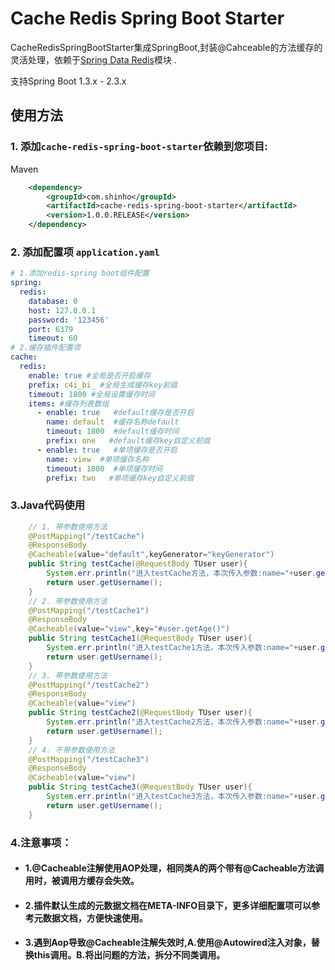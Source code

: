 # Cache Redis Spring Boot Starter

CacheRedisSpringBootStarter集成SpringBoot,封装@Cahceable的方法缓存的灵活处理，依赖于[Spring Data Redis](https://github.com/redisson/redisson/tree/master/redisson-spring-data#spring-data-redis-integration)模块 .

支持Spring Boot 1.3.x - 2.3.x


## 使用方法

### 1. 添加`cache-redis-spring-boot-starter`依赖到您项目:
Maven

```xml
    <dependency>
        <groupId>com.shinho</groupId>
        <artifactId>cache-redis-spring-boot-starter</artifactId>
        <version>1.0.0.RELEASE</version>
    </dependency>
```
### 2. 添加配置项 `application.yaml`
```yaml
# 1.添加redis-spring boot组件配置
spring:
  redis:
    database: 0
    host: 127.0.0.1
    password: '123456'
    port: 6379
    timeout: 60
# 2.缓存插件配置项
cache:
  redis:
    enable: true #全局是否开启缓存
    prefix: c4i_bi_ #全局生成缓存key前缀
    timeout: 1800 #全局设置缓存时间
    items: #缓存列表数组
      - enable: true   #default缓存是否开启
        name: default  #缓存名称default
        timeout: 1800  #default缓存时间
        prefix: one   #default缓存key自定义前缀
      - enable: true   #单项缓存是否开启
        name: view  #单项缓存名称
        timeout: 1800  #单项缓存时间
        prefix: two   #单项缓存key自定义前缀
```
### 3.Java代码使用

```java
    // 1. 带参数使用方法
    @PostMapping("/testCache")
    @ResponseBody
    @Cacheable(value="default",keyGenerator="keyGenerator")
    public String testCache(@RequestBody TUser user){
        System.err.println("进入testCache方法，本次传入参数:name="+user.getUsername()+",age="+user.getAge());
        return user.getUsername();
    }
    // 2. 带参数使用方法
    @PostMapping("/testCache1")
    @ResponseBody
    @Cacheable(value="view",key="#user.getAge()")
    public String testCache1(@RequestBody TUser user){
        System.err.println("进入testCache1方法，本次传入参数:name="+user.getUsername()+",age="+user.getAge());
        return user.getUsername();
    }
    // 3. 带参数使用方法
    @PostMapping("/testCache2")
    @ResponseBody
    @Cacheable(value="view")
    public String testCache2(@RequestBody TUser user){
        System.err.println("进入testCache2方法，本次传入参数:name="+user.getUsername()+",age="+user.getAge());
        return user.getUsername();
    }
    // 4. 不带参数使用方法
    @PostMapping("/testCache3")
    @ResponseBody
    @Cacheable(value="view")
    public String testCache3(@RequestBody TUser user){
        System.err.println("进入testCache3方法，本次传入参数:name="+user.getUsername()+",age="+user.getAge());
        return user.getUsername();
    }
```
### 4.注意事项：
- #### 1.@Cacheable注解使用AOP处理，相同类A的两个带有@Cacheable方法调用时，被调用方缓存会失效。

- #### 2.插件默认生成的元数据文档在META-INFO目录下，更多详细配置项可以参考元数据文档，方便快速使用。

- #### 3.遇到Aop导致@Cacheable注解失效时,A.使用@Autowired注入对象，替换this调用。B.将出问题的方法，拆分不同类调用。



